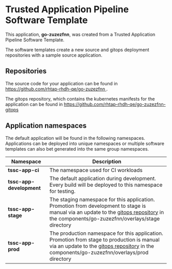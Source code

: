 # Trusted Application Pipeline Software Template

This application, **go-zuzezfnn**, was created from a Trusted Application Pipeline Software Template.

The software templates create a new source and gitops deployment repositories with a sample source application. 

## Repositories

The source code for your application can be found in [https://github.com/rhtap-rhdh-qe/go-zuzezfnn ](https://github.com/rhtap-rhdh-qe/go-zuzezfnn ).
 
The gitops repository, which contains the kubernetes manifests for the application can be found in 
[https://github.com/rhtap-rhdh-qe/go-zuzezfnn-gitops ](https://github.com/rhtap-rhdh-qe/go-zuzezfnn-gitops ) 

## Application namespaces 

The default application will be found in the following namespaces. Applications can be deployed into unique namespaces or multiple software templates can also bet generated into the same group namespaces.  

|  Namespace   |  Description   |  
| -------- | -------- |
| **tssc-app-ci** | The namespace used for CI workloads |
| **tssc-app-development** | The default application during development. Every build will be deployed to this namespace for testing. |
| **tssc-app-stage** | The staging namespace for this application. Promotion from development to stage is manual via an update to the [gitops repository](https://github.com/rhtap-rhdh-qe/go-zuzezfnn-gitops ) in the components/go-zuzezfnn/overlays/stage directory |
| **tssc-app-prod** | The production namespace for this application. Promotion from stage to production is manual via an update to the [gitops repository](https://github.com/rhtap-rhdh-qe/go-zuzezfnn-gitops ) in the components/go-zuzezfnn/overlays/prod directory |